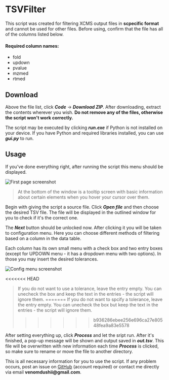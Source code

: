 # TSVFilter

This script was created for filtering XCMS output files in **scpecific format** and cannot be used for other files. Before using, confirm that the file has all of the columns listed below.

#### Required column names:
* fold
* updown
* pvalue
* mzmed
* rtmed


## Download

Above the file list, click ***Code*** → ***Download ZIP***. After downloading, extract the contents wherever you wish. **Do not remove any of the files, otherwise the script won't work correctly.**


The script may be executed by clicking ***<span>run.exe</span>*** if Python is not installed on your device. If you have Python and required libraries installed, you can use ***<span>gui.py</span>*** to run.


## Usage 

If you've done everything right, after running the script this menu should be displayed.

<!-- Obrazek prvni stranky -->
![First page screenshot](https://imgur.com/0ynJCvZ.png)

> At the bottom of the window is a tooltip screen with basic information about certain elements when you hover your cursor over them.

Begin with giving the script a source file. Click ***Open file*** and then choose the desired TSV file. The file will be displayed in the outlined window for you to check if it's the correct one.

The ***Next*** button should be unlocked now. After clicking it you will be taken to configuration menu. Here you can choose different methods of filtering based on a column in the data table.

Each column has its own small menu with a check box and two entry boxes (except for UPDOWN menu - it has a dropdown menu with two options). In those you may insert the desired tolerances.

![Config menu screenshot](https://imgur.com/wAAMACj.png)

<<<<<<< HEAD
> If you do not want to use a tolerance, leave the entry empty. You can unecheck the box and keep the text in the entries - the script will ignore them.
=======
> If you do not want to spcify a tolerance, leave the entry empty. You can unecheck the box but keep the text in the entries - the script will ignore them.
>>>>>>> b936286ebee256e696ca27e80548fea9a83e5578

After setting everything up, click ***Process*** and let the sript run. After it's finished, a pop-up message will be shown and output saved in ***<span>out.tsv</span>***. This file will be overwritten with new information each time ***Process*** is clicked, so make sure to rename or move the file to another directory.

This is all necessary information for you to use the script. If any problem occurs, post an issue on [GitHub](https://github.com/xdNecron/TSVFilter/issues) (account required) or contact me directly via email **venomdushii<span>@gmail.com</span>**.

